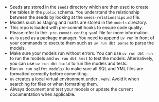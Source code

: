 - Seeds are stored in the `seeds` directory which are then used to create the tables in the `public` schema. You understand the relationship between the seeds by looking at the `seeds-relationships.md` file.
- Models such as staging and marts are stored in the `models` directory.
- This repo is loaded with pre-commit hooks to ensure code quality. Please refer to the `.pre-commit-config.yaml` file for more information.
- `uv` is used as a package manager. You need to append `uv run` in front of your commands to execute them such as `uv run dbt parse` to parse the models.
- Make sure your models run without errors. You can use `uv run dbt run` to run the models and `uv run dbt test` to test the models. Alternatively, you can use `uv run dbt build` to run the models and tests.
- Run `uv run sqlfmt models/` to make sure all SQL and YML files are formatted correctly before committing.
- `uv` creates a local virtual environment under `.venv`. Avoid it when searching for files or when formatting them.
- Always document and test your models or update the current documentation when applicable.

